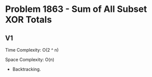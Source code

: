 # Problem 1863 - Sum of All Subset XOR Totals

## V1

Time Complexity: O(2 ^ n)

Space Complexity: O(n)

- Backtracking.
